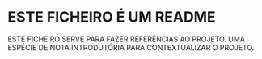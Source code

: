 # ESTE FICHEIRO É UM README

ESTE FICHEIRO SERVE PARA FAZER REFERÊNCIAS AO PROJETO. UMA ESPÉCIE DE NOTA INTRODUTÓRIA PARA CONTEXTUALIZAR O PROJETO.

